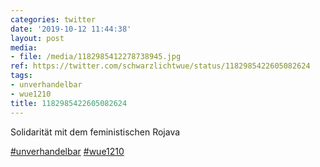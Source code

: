 ```yaml
---
categories: twitter
date: '2019-10-12 11:44:38'
layout: post
media:
- file: /media/1182985412278738945.jpg
ref: https://twitter.com/schwarzlichtwue/status/1182985422605082624
tags:
- unverhandelbar
- wue1210
title: 1182985422605082624
---
```

Solidarität mit dem feministischen Rojava

[#unverhandelbar](/t/unverhandelbar) [#wue1210](/t/wue1210)  